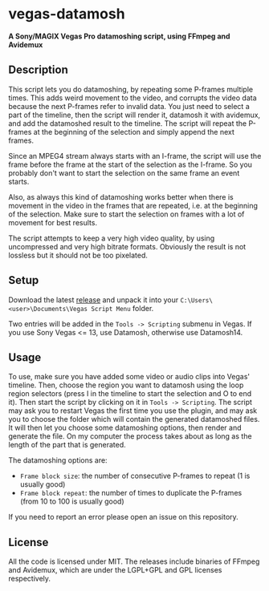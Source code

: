 # vegas-datamosh
**A Sony/MAGIX Vegas Pro datamoshing script, using FFmpeg and Avidemux**

## Description
This script lets you do datamoshing, by repeating some P-frames multiple times. This adds weird movement to the video, and corrupts the video data because the next P-frames refer to invalid data. You just need to select a part of the timeline, then the script will render it, datamosh it with avidemux, and add the datamoshed result to the timeline. The script will repeat the P-frames at the beginning of the selection and simply append the next frames.

Since an MPEG4 stream always starts with an I-frame, the script will use the frame before the frame at the start of the selection as the I-frame. So you probably don't want to start the selection on the same frame an event starts.

Also, as always this kind of datamoshing works better when there is movement in the video in the frames that are repeated, i.e. at the beginning of the selection. Make sure to start the selection on frames with a lot of movement for best results.

The script attempts to keep a very high video quality, by using uncompressed and very high bitrate formats. Obviously the result is not lossless but it should not be too pixelated.

## Setup
Download the latest [release](../../releases/) and unpack it into your ```C:\Users\<user>\Documents\Vegas Script Menu``` folder.

Two entries will be added in the ```Tools -> Scripting``` submenu in Vegas. If you use Sony Vegas <= 13, use Datamosh, otherwise use Datamosh14.


## Usage
To use, make sure you have added some video or audio clips into Vegas' timeline. Then, choose the region you want to datamosh using the loop region selectors (press I in the timeline to start the selection and O to end it). Then start the script by clicking on it in ```Tools -> Scripting```. The script may ask you to restart Vegas the first time you use the plugin, and may ask you to choose the folder which will contain the generated datamoshed files. It will then let you choose some datamoshing options, then render and generate the file. On my computer the process takes about as long as the length of the part that is generated.


The datamoshing options are:
- ```Frame block size```: the number of consecutive P-frames to repeat (1 is usually good)
- ```Frame block repeat```: the number of times to duplicate the P-frames (from 10 to 100 is usually good)


If you need to report an error please open an issue on this repository.


## License
All the code is licensed under MIT. The releases include binaries of FFmpeg and Avidemux, which are under the LGPL+GPL and GPL licenses respectively.
